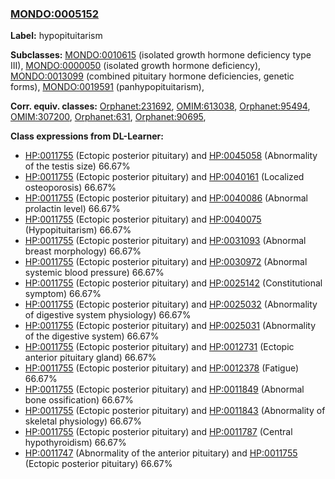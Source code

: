 
### [MONDO:0005152](http://purl.obolibrary.org/obo/MONDO_0005152)
**Label:** hypopituitarism

**Subclasses:** [MONDO:0010615](http://purl.obolibrary.org/obo/MONDO_0010615) (isolated growth hormone deficiency type III), [MONDO:0000050](http://purl.obolibrary.org/obo/MONDO_0000050) (isolated growth hormone deficiency), [MONDO:0013099](http://purl.obolibrary.org/obo/MONDO_0013099) (combined pituitary hormone deficiencies, genetic forms), [MONDO:0019591](http://purl.obolibrary.org/obo/MONDO_0019591) (panhypopituitarism), 

**Corr. equiv. classes:** [Orphanet:231692](http://www.orpha.net/ORDO/Orphanet_231692), [OMIM:613038](http://purl.obolibrary.org/obo/OMIM_613038), [Orphanet:95494](http://www.orpha.net/ORDO/Orphanet_95494), [OMIM:307200](http://purl.obolibrary.org/obo/OMIM_307200), [Orphanet:631](http://www.orpha.net/ORDO/Orphanet_631), [Orphanet:90695](http://www.orpha.net/ORDO/Orphanet_90695), 

**Class expressions from DL-Learner:**

- [HP:0011755](http://purl.obolibrary.org/obo/HP_0011755) (Ectopic posterior pituitary) and [HP:0045058](http://purl.obolibrary.org/obo/HP_0045058) (Abnormality of the testis size) 66.67%
- [HP:0011755](http://purl.obolibrary.org/obo/HP_0011755) (Ectopic posterior pituitary) and [HP:0040161](http://purl.obolibrary.org/obo/HP_0040161) (Localized osteoporosis) 66.67%
- [HP:0011755](http://purl.obolibrary.org/obo/HP_0011755) (Ectopic posterior pituitary) and [HP:0040086](http://purl.obolibrary.org/obo/HP_0040086) (Abnormal prolactin level) 66.67%
- [HP:0011755](http://purl.obolibrary.org/obo/HP_0011755) (Ectopic posterior pituitary) and [HP:0040075](http://purl.obolibrary.org/obo/HP_0040075) (Hypopituitarism) 66.67%
- [HP:0011755](http://purl.obolibrary.org/obo/HP_0011755) (Ectopic posterior pituitary) and [HP:0031093](http://purl.obolibrary.org/obo/HP_0031093) (Abnormal breast morphology) 66.67%
- [HP:0011755](http://purl.obolibrary.org/obo/HP_0011755) (Ectopic posterior pituitary) and [HP:0030972](http://purl.obolibrary.org/obo/HP_0030972) (Abnormal systemic blood pressure) 66.67%
- [HP:0011755](http://purl.obolibrary.org/obo/HP_0011755) (Ectopic posterior pituitary) and [HP:0025142](http://purl.obolibrary.org/obo/HP_0025142) (Constitutional symptom) 66.67%
- [HP:0011755](http://purl.obolibrary.org/obo/HP_0011755) (Ectopic posterior pituitary) and [HP:0025032](http://purl.obolibrary.org/obo/HP_0025032) (Abnormality of digestive system physiology) 66.67%
- [HP:0011755](http://purl.obolibrary.org/obo/HP_0011755) (Ectopic posterior pituitary) and [HP:0025031](http://purl.obolibrary.org/obo/HP_0025031) (Abnormality of the digestive system) 66.67%
- [HP:0011755](http://purl.obolibrary.org/obo/HP_0011755) (Ectopic posterior pituitary) and [HP:0012731](http://purl.obolibrary.org/obo/HP_0012731) (Ectopic anterior pituitary gland) 66.67%
- [HP:0011755](http://purl.obolibrary.org/obo/HP_0011755) (Ectopic posterior pituitary) and [HP:0012378](http://purl.obolibrary.org/obo/HP_0012378) (Fatigue) 66.67%
- [HP:0011755](http://purl.obolibrary.org/obo/HP_0011755) (Ectopic posterior pituitary) and [HP:0011849](http://purl.obolibrary.org/obo/HP_0011849) (Abnormal bone ossification) 66.67%
- [HP:0011755](http://purl.obolibrary.org/obo/HP_0011755) (Ectopic posterior pituitary) and [HP:0011843](http://purl.obolibrary.org/obo/HP_0011843) (Abnormality of skeletal physiology) 66.67%
- [HP:0011755](http://purl.obolibrary.org/obo/HP_0011755) (Ectopic posterior pituitary) and [HP:0011787](http://purl.obolibrary.org/obo/HP_0011787) (Central hypothyroidism) 66.67%
- [HP:0011747](http://purl.obolibrary.org/obo/HP_0011747) (Abnormality of the anterior pituitary) and [HP:0011755](http://purl.obolibrary.org/obo/HP_0011755) (Ectopic posterior pituitary) 66.67%


